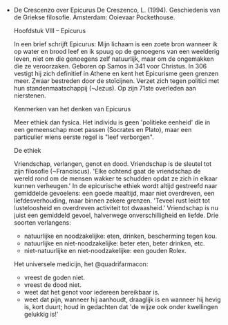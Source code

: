 - De Crescenzo over Epicurus
  De Creszenco, L. (1994). Geschiedenis van de Griekse filosofie. Amsterdam: Ooievaar Pockethouse.
  
  Hoofdstuk VIII – Epicurus
  
  In een brief schrijft Epicurus: Mijn lichaam is een zoete bron wanneer ik op water en brood leef en ik spuug op de genoegens van een weelderig leven, niet om die genoegens zelf natuurlijk, maar om de ongemakken die ze veroorzaken. Geboren op Samos in 341 voor Christus. In 306 vestigt hij zich definitief in Athene en kent het Epicurisme geen grenzen meer. Zwaar bestreden door de stoïcijnen. Verzet zich tegen politici met hun standenmaatschappij (~Jezus). Op zijn 71ste overleden aan nierstenen. 
  
  Kenmerken van het denken van Epicurus
  
  Meer ethiek dan fysica. Het individu is geen 'politieke eenheid' die in een gemeenschap moet passen (Socrates en Plato), maar een particulier wiens eerste regel is "leef verborgen".
  
  De ethiek
  
  Vriendschap, verlangen, genot en dood. Vriendschap is de sleutel tot zijn filosofie (~Franciscus). 'Elke ochtend gaat de vriendschap de wereld rond om de mensen wakker te schudden opdat ze zich in elkaar kunnen verheugen.' In de epicurische ethiek wordt altijd gestreefd naar gemiddelde gevoelens: een goede maaltijd, maar niet overdreven, een liefdesverhouding, maar binnen zekere grenzen. 'Teveel rust leidt tot lusteloosheid en overdreven activiteit tot dwaasheid.' Vriendschap is nu juist een gemiddeld gevoel, halverwege onverschilligheid en liefde. Drie soorten verlangens:
  - natuurlijke en noodzakelijke: eten, drinken, bescherming tegen kou.
  - natuurlijke en niet-noodzakelijke: beter eten, beter drinken, etc.
  - niet-natuurlijke en niet-noodzakelijke: een gouden Rolex.
  
  Het universele medicijn, het @quadrifarmacon:
  - vreest de goden niet.
  - vreest de dood niet.
  - weet dat het genot voor iedereen bereikbaar is.
  - weet dat pijn, wanneer hij aanhoudt, draaglijk is en wanneer hij hevig is, kort duurt; houd in gedachten dat 'de wijze ook onder kwellingen gelukkig is!'